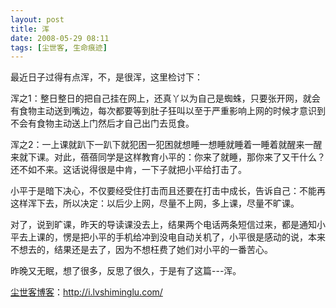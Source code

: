 ```yaml
---
layout: post
title: 浑
date: 2008-05-29 08:11
tags: [尘世客, 生命痕迹]
---
```

最近日子过得有点浑，不，是很浑，这里检讨下：

浑之1：整日整日的把自己挂在网上，还真丫以为自己是蜘蛛，只要张开网，就会有食物主动送到嘴边，每次都要等到肚子狂叫以至于严重影响上网的时候才意识到不会有食物主动送上门然后才自己出门去觅食。

浑之2：一上课就趴下一趴下就犯困一犯困就想睡一想睡就睡着一睡着就醒来一醒来就下课。对此，蓓蓓同学是这样教育小平的：你来了就睡，那你来了又干什么？还不如不来。这话说得很是中肯，一下子就把小平给打击了。

小平于是暗下决心，不仅要经受住打击而且还要在打击中成长，告诉自己：不能再这样浑下去，所以决定：以后少上网，尽量不上网，多上课，尽量不旷课。

对了，说到旷课，昨天的导读课没去上，结果两个电话两条短信过来，都是通知小平去上课的，愣是把小平的手机给冲到没电自动关机了，小平很是感动的说，本来不想去的，结果还是去了，因为不想枉费了她们对小平的一番苦心。

昨晚又无眠，想了很多，反思了很久，于是有了这篇---浑。

<a href="http://i.lvshiminglu.com/">尘世客博客</a>：<a href="http://i.lvshiminglu.com/">http://i.lvshiminglu.com/</a>

